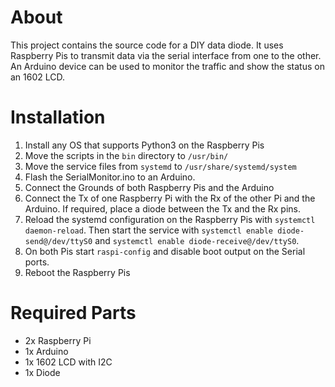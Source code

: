 # About
This project contains the source code for a DIY data diode. It uses
Raspberry Pis to transmit data via the serial interface from one to
the other. An Arduino device can be used to monitor the traffic and
show the status on an 1602 LCD.

# Installation
1) Install any OS that supports Python3 on the Raspberry Pis
2) Move the scripts in the ```bin``` directory to ```/usr/bin/```
3) Move the service files from ```systemd``` to
   ```/usr/share/systemd/system```
4) Flash the SerialMonitor.ino to an Arduino.
5) Connect the Grounds of both Raspberry Pis and the Arduino
6) Connect the Tx of one Raspberry Pi with the Rx of the other Pi and
   the Arduino. If required, place a diode between the Tx and the Rx
   pins.
7) Reload the systemd configuration on the Raspberry Pis with
   ```systemctl daemon-reload```. Then start the service with
   ```systemctl enable diode-send@/dev/ttyS0``` and
   ```systemctl enable diode-receive@/dev/ttyS0```.
8) On both Pis start ```raspi-config``` and disable boot output on the
   Serial ports.
9) Reboot the Raspberry Pis

# Required Parts
* 2x Raspberry Pi
* 1x Arduino
* 1x 1602 LCD with I2C
* 1x Diode
